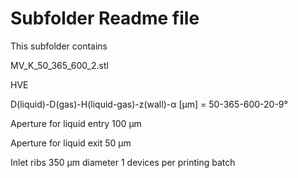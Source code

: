 # Subfolder Readme file
This subfolder contains

MV_K_50_365_600_2.stl 

HVE

D(liquid)-D(gas)-H(liquid-gas)-z(wall)-α [µm]
= 50-365-600-20-9°

Aperture for liquid entry
100 µm

Aperture for liquid exit
50 µm

Inlet ribs 350 µm diameter
1 devices per printing batch
